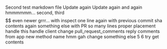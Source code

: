 Second test markdown file
Update again
Update again and again
hmmmmmm...
second, third
$$$$
$$
even newer
grrr...
with inspect
one line
again
with previous commit sha
contents
again
something else
with PR
so many lines
proper placement
handle this
handle
client
change
pull_request_comments
reply
comments
from app
new method name
hmm
gah
change something
else
5
6
try get
contents
